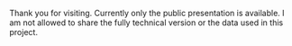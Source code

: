 Thank you for visiting. Currently only the public presentation is available. I am not allowed to share the fully technical version or the data used in this project.
